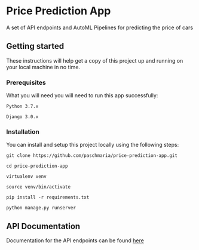 # Price Prediction App

A set of API endpoints and AutoML Pipelines for predicting the price of cars

## Getting started

These instructions will help get a copy of this project up and running on your local machine in no time.

### Prerequisites

What you will need you will need to run this app successfully:

```
Python 3.7.x

Django 3.0.x
```

### Installation

You can install and setup this project locally using the following steps:

```
git clone https://github.com/paschmaria/price-prediction-app.git

cd price-prediction-app

virtualenv venv

source venv/bin/activate

pip install -r requirements.txt

python manage.py runserver
```

## API Documentation

Documentation for the API endpoints can be found [here](https://documenter.getpostman.com/view/3999319/SzmfYx5R?version=latest)
